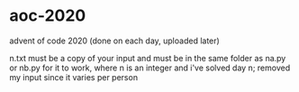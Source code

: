 # aoc-2020
advent of code 2020 (done on each day, uploaded later)

n.txt must be a copy of your input and must be in the same folder as na.py or nb.py for it to work, where n is an integer and i've solved day n; removed my input since it varies per person
